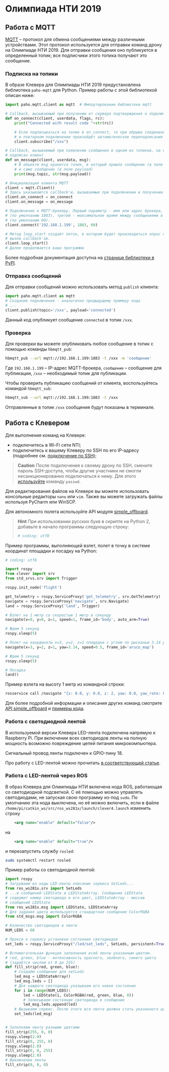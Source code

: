 # Олимпиада НТИ 2019

## Работа с MQTT

[MQTT](https://ru.wikipedia.org/wiki/MQTT) – протокол для обмена сообщениями между различными устройствами. Этот протокол используется для отправки команд дрону на Олимпиаде НТИ 2019. Для отправки сообщения оно публикуется в определенный топик; все подписчики этого топика получают это сообщение.

### Подписка на топики

В образе Клевера для Олимпиады НТИ 2019 предустановлена библиотека `paho-mqtt` для Python. Пример работы с этой библиотекой описан ниже:

```python
import paho.mqtt.client as mqtt  # Импортирование библиотеки mqtt

# Callback, вызываемый при получении от сервера подтверждения о подключении
def on_connect(client, userdata, flags, rc):
    print("Connected with result code "+str(rc))

    # Если подписываться на топик в on_connect, то при обрыве соединения
    # и повторном подключении произойдёт автоматическое переподписание
    client.subscribe("/xxx")

# Callback, вызываемый при появлении сообщения в одном из топиков, на который
# подписан клиент
def on_message(client, userdata, msg):
    # В объекте msg хранится топик, в который пришло сообщение (в поле topic)
    # и само сообщение (в поле payload)
    print(msg.topic, str(msg.payload))

# Инициализация клиента MQTT
client = mqtt.Client()
# Здесь указываются callback'и, вызываемые при подключении и получении сообщения
client.on_connect = on_connect
client.on_message = on_message

# Подключение к MQTT-брокеру. Первый параметр - имя или адрес брокера, второй - порт
# (по умолчанию 1883), третий - максимальное время между сообщениями в секундах
# (по умолчанию 60).
client.connect('192.168.1.199', 1883, 60)

# Метод loop_start создаёт поток, в котором будет производиться опрос сервера и
# вызов callback'ов.
client.loop_start()
# Далее продолжается ваша программа
```

Более подробная документация доступна на [странице библиотеки в PyPI](https://pypi.org/project/paho-mqtt/).

### Отправка сообщений

Для отправки сообщений можно использовать метод `publish` клиента:

```python
import paho.mqtt.client as mqtt
# Создание подключения - аналогично предыдущему примеру кода
# ...
client.publish(topic='/xxx', payload='connected')
```

Данный код опубликует сообщение `connected` в топик `/xxx`.

### Проверка

Для проверки вы можете опубликовать любое сообщение в топик с помощью команды `hbmqtt_pub`:

```bash
hbmqtt_pub --url mqtt://192.168.1.199:1883 -t /xxx -m 'сообщение'
```

Где `192.168.1.199` – IP-адрес MQTT-брокера, `сообщение` – сообщение для публикации, `/xxx` – необходимый топик для публикации.

Чтобы проверить публикацию сообщений от клиента, воспользуйтесь командой `hbmqtt_sub`:

```bash
hbmqtt_sub --url mqtt://192.168.1.199:1883 -t /xxx
```

Отправленные в топик `/xxx` сообщения будут показаны в терминале.

## Работа с Клевером

Для выполнения команд на Клевере:

* подключитесь в Wi-Fi сети NTI;
* подключитесь к вашему Клеверу по SSH по его IP-адресу (подробнее см. [подключение по SSH](ssh.md));

> **Caution** После подключения к своему дрону по SSH, смените пароль SSH-доступа, чтобы другие участники не смогли несанкционированно подключаться к нему. Для этого [используйте](https://www.raspberrypi-spy.co.uk/2012/10/how-to-change-raspberry-pi-password/) команду `passwd`.

Для редактирования файлов на Клевере вы можете использовать консольные редакторы `nano` или `vim`. Также вы можете загружать файлы используя PyCharm или WinSCP.

Для автономного полета используйте API модуля [simple_offboard](simple_offboard.md).

<!-- markdownlint-disable MD031 -->

> **Hint** При использовании русских букв в скрипте на Python 2, добавьте в начало программы следующую строку:
> ```python
> # coding: utf8
> ```

<!-- markdownlint-disable MD031 -->

Пример программы, выполняющей взлет, полет в точку в системе координат площадки и посадку на Python:

```python
# coding: utf8

import rospy
from clever import srv
from std_srvs.srv import Trigger

rospy.init_node('flight')

get_telemetry = rospy.ServiceProxy('get_telemetry', srv.GetTelemetry)
navigate = rospy.ServiceProxy('navigate', srv.Navigate)
land = rospy.ServiceProxy('land', Trigger)

# Взлет на 1 метр со скоростью 1 метр в секунду
navigate(x=0, y=0, z=1, speed=1, frame_id='body', auto_arm=True)

# Ждем 5 секунд
rospy.sleep(5)

# Полет на координаты x=3, y=2, z=1 площадки с углом по рысканью 3.14 радиан со скоростью 0.5 метров в секунду
navigate(x=3, y=2, z=1, yaw=3.14, speed=0.5, frame_id='aruco_map')

# Ждем 5 секунд
rospy.sleep(5)

# Посадка
land()
```

Пример взлета на высоту 1 метр из командной строки:

```bash
rosservice call /navigate "{x: 0.0, y: 0.0, z: 2, yaw: 0.0, yaw_rate: 0.0, speed: 0.5, frame_id: 'body', auto_arm: true}"
```

Для более подробной информации и описания других команд смотрите [API simple_offboard](simple_offboard.md) и [примеры кода](snippets.md).

### Работа с светодиодной лентой

В используемой версии Клевера LED-лента подключена напрямую к Raspberry Pi. При включении всех светодиодов ленты на полную мощность возможно повреждение цепей питания микрокомпьютера.

Сигнальный провод ленты подключен к GPIO-пину 18.

Про работу с LED-лентой можно прочитать [в соответствующей статье](leds.md).

### Работа с LED-лентой через ROS

В образ Клевера для Олимпиады НТИ включена нода ROS, работающая со светодиодной подсветкой. С её помощью можно управлять светодиодами, не запуская свою программу из-под `sudo`. По умолчанию эта нода выключена, но её можно включить, если в файле `/home/pi/catkin_ws/src/ros_ws281x/launch/clever4.launch` изменить строку

```xml
    <arg name="enable" default="false"/>
```

на

```xml
    <arg name="enable" default="true"/>
```

и перезапустить службу `rosled`:

```bash
sudo systemctl restart rosled
```

Пример работы со светодиодной лентой:

```python
import rospy
# Загружаем из ноды LED-ленты описание сервиса SetLeds...
from ros_ws281x.srv import SetLeds
# ...и сообщений LEDState и LEDStateArray. Сообщение LEDState
# содержит номер светодиода и его цвет, LEDStateArray - массив
# сообщений LEDState
from ros_ws281x.msg import LEDState, LEDStateArray
# Для задания цвета используется стандартное сообщение ColorRGBA
from std_msgs.msg import ColorRGBA

# Количество светодиодов в ленте
NUM_LEDS = 60

# Прокси к сервису установки состояния светодиодов
set_leds = rospy.ServiceProxy("/led/set_leds", SetLeds, persistent=True)

# Вспомогательная функция заполнения всей ленты указанным цветом.
# red, green, blue - интенсивность красного, зелёного, синего цвета
# (задаётся числом от 0 до 255)
def fill_strip(red, green, blue):
    # Создаём сообщение для setLeds
    led_msg = LEDStateArray()
    led_msg.leds = []
    # Для каждого светодиода указываем его новое состояние
    for i in range(NUM_LEDS):
        led = LEDState(i, ColorRGBA(red, green, blue, 0))
        # Записываем состояние светодиода в сообщение
        led_msg.leds.append(led)
    # Вызываем сервис. После этого вся лента должна стать указанного цвета
    set_leds(led_msg)


# Заполняем ленту разными цветами
fill_strip(255, 0, 0)
rospy.sleep(2.0)
fill_strip(0, 255, 0)
rospy.sleep(2.0)
fill_strip(0, 0, 255)
rospy.sleep(2.0)
# Выключение ленты
fill_strip(0, 0, 0)
```
